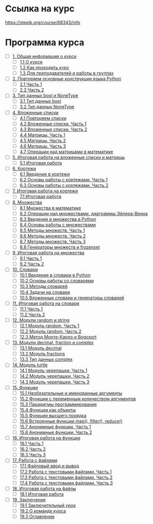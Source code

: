 # Ссылка на курс
https://stepik.org/course/68343/info


# Программа курса
- [ ] [1. Общая информация о курсе](https://github.com/tskdvraz0r/education/tree/main/stepik/beegeek/python_generation/02_course_for_advanced/module/module_01)
    - [ ] [1.1 О курсе](https://github.com/tskdvraz0r/education/tree/main/stepik/beegeek/python_generation/02_course_for_advanced/module/module_01/lesson_01)
    - [ ] [1.2 Как проходить курс](https://github.com/tskdvraz0r/education/tree/main/stepik/beegeek/python_generation/02_course_for_advanced/module/module_01/lesson_02)
    - [ ] [1.3 Для преподавателей и работы в группах](https://github.com/tskdvraz0r/education/tree/main/stepik/beegeek/python_generation/02_course_for_advanced/module/module_01/lesson_03)

- [ ] [2. Повторяем основные конструкции языка Python](https://github.com/tskdvraz0r/education/tree/main/stepik/beegeek/python_generation/02_course_for_advanced/module/module_02)
    - [ ] [2.1 Часть 1](https://github.com/tskdvraz0r/education/tree/main/stepik/beegeek/python_generation/02_course_for_advanced/module/module_02/lesson_01)
    - [ ] [2.2 Часть 2](https://github.com/tskdvraz0r/education/tree/main/stepik/beegeek/python_generation/02_course_for_advanced/module/module_02/lesson_02)

- [ ] [3. Тип данных bool и NoneType](https://github.com/tskdvraz0r/education/tree/main/stepik/beegeek/python_generation/02_course_for_advanced/module/module_03)
    - [ ] [3.1 Тип данных bool](https://github.com/tskdvraz0r/education/tree/main/stepik/beegeek/python_generation/02_course_for_advanced/module/module_03/lesson_01)
    - [ ] [3.2 Тип данных NoneType](https://github.com/tskdvraz0r/education/tree/main/stepik/beegeek/python_generation/02_course_for_advanced/module/module_03/lesson_02)

- [ ] [4. Вложенные списки](https://github.com/tskdvraz0r/education/tree/main/stepik/beegeek/python_generation/02_course_for_advanced/module/module_04)
    - [ ] [4.1 Повторяем списки](https://github.com/tskdvraz0r/education/tree/main/stepik/beegeek/python_generation/02_course_for_advanced/module/module_04/lesson_01)
    - [ ] [4.2 Вложенные списки. Часть 1](https://github.com/tskdvraz0r/education/tree/main/stepik/beegeek/python_generation/02_course_for_advanced/module/module_04/lesson_02)
    - [ ] [4.3 Вложенные списки. Часть 2](https://github.com/tskdvraz0r/education/tree/main/stepik/beegeek/python_generation/02_course_for_advanced/module/module_04/lesson_03)
    - [ ] [4.4 Матрицы. Часть 1](https://github.com/tskdvraz0r/education/tree/main/stepik/beegeek/python_generation/02_course_for_advanced/module/module_04/lesson_04)
    - [ ] [4.5 Матрицы. Часть 2](https://github.com/tskdvraz0r/education/tree/main/stepik/beegeek/python_generation/02_course_for_advanced/module/module_04/lesson_05)
    - [ ] [4.6 Матрицы. Часть 3](https://github.com/tskdvraz0r/education/tree/main/stepik/beegeek/python_generation/02_course_for_advanced/module/module_04/lesson_06)
    - [ ] [4.7 Операции над матрицами в математике](https://github.com/tskdvraz0r/education/tree/main/stepik/beegeek/python_generation/02_course_for_advanced/module/module_04/lesson_07)

- [ ] [5. Итоговая работа на вложенные списки и матрицы](https://github.com/tskdvraz0r/education/tree/main/stepik/beegeek/python_generation/02_course_for_advanced/module/module_05)
    - [ ] [5.1 Итоговая работа](https://github.com/tskdvraz0r/education/tree/main/stepik/beegeek/python_generation/02_course_for_advanced/module/module_05/lesson_01)

- [ ] [6. Кортежи](https://github.com/tskdvraz0r/education/tree/main/stepik/beegeek/python_generation/02_course_for_advanced/module/module_06)
    - [ ] [6.1 Введение в кортежи](https://github.com/tskdvraz0r/education/tree/main/stepik/beegeek/python_generation/02_course_for_advanced/module/module_06/lesson_01)
    - [ ] [6.2 Основы работы с кортежами. Часть 1](https://github.com/tskdvraz0r/education/tree/main/stepik/beegeek/python_generation/02_course_for_advanced/module/module_06/lesson_02)
    - [ ] [6.3 Основы работы с кортежами. Часть 2](https://github.com/tskdvraz0r/education/tree/main/stepik/beegeek/python_generation/02_course_for_advanced/module/module_06/lesson_03)

- [ ] [7. Итоговая работа на кортежи](https://github.com/tskdvraz0r/education/tree/main/stepik/beegeek/python_generation/02_course_for_advanced/module/module_07)
    - [ ] [7.1 Итоговая работа](https://github.com/tskdvraz0r/education/tree/main/stepik/beegeek/python_generation/02_course_for_advanced/module/module_07/lesson_01)

- [ ] [8. Множества](https://github.com/tskdvraz0r/education/tree/main/stepik/beegeek/python_generation/02_course_for_advanced/module/module_08)
    - [ ] [8.1 Множества в математике](https://github.com/tskdvraz0r/education/tree/main/stepik/beegeek/python_generation/02_course_for_advanced/module/module_08/lesson_01)
    - [ ] [8.2 Операции над множествами, диаграммы Эйлера-Венна](https://github.com/tskdvraz0r/education/tree/main/stepik/beegeek/python_generation/02_course_for_advanced/module/module_08/lesson_02)
    - [ ] [8.3 Введение в множества в Python](https://github.com/tskdvraz0r/education/tree/main/stepik/beegeek/python_generation/02_course_for_advanced/module/module_08/lesson_03)
    - [ ] [8.4 Основы работы с множествами](https://github.com/tskdvraz0r/education/tree/main/stepik/beegeek/python_generation/02_course_for_advanced/module/module_08/lesson_04)
    - [ ] [8.5 Методы множеств. Часть 1](https://github.com/tskdvraz0r/education/tree/main/stepik/beegeek/python_generation/02_course_for_advanced/module/module_08/lesson_05)
    - [ ] [8.6 Методы множеств. Часть 2](https://github.com/tskdvraz0r/education/tree/main/stepik/beegeek/python_generation/02_course_for_advanced/module/module_08/lesson_06)
    - [ ] [8.7 Методы множеств. Часть 3](https://github.com/tskdvraz0r/education/tree/main/stepik/beegeek/python_generation/02_course_for_advanced/module/module_08/lesson_07)
    - [ ] [8.8 Генераторы множеств и frozenset](https://github.com/tskdvraz0r/education/tree/main/stepik/beegeek/python_generation/02_course_for_advanced/module/module_08/lesson_08)

- [ ] [9. Итоговая работа на множества](https://github.com/tskdvraz0r/education/tree/main/stepik/beegeek/python_generation/02_course_for_advanced/module/module_09)
    - [ ] [9.1 Часть 1](https://github.com/tskdvraz0r/education/tree/main/stepik/beegeek/python_generation/02_course_for_advanced/module/module_09/lesson_01)
    - [ ] [9.2 Часть 2](https://github.com/tskdvraz0r/education/tree/main/stepik/beegeek/python_generation/02_course_for_advanced/module/module_09/lesson_02)

- [ ] [10. Словари](https://github.com/tskdvraz0r/education/tree/main/stepik/beegeek/python_generation/02_course_for_advanced/module/module_10)
    - [ ] [10.1 Введение в словари в Python](https://github.com/tskdvraz0r/education/tree/main/stepik/beegeek/python_generation/02_course_for_advanced/module/module_10/lesson_01)
    - [ ] [10.2 Основы работы со словарями](https://github.com/tskdvraz0r/education/tree/main/stepik/beegeek/python_generation/02_course_for_advanced/module/module_10/lesson_02)
    - [ ] [10.3 Методы словарей](https://github.com/tskdvraz0r/education/tree/main/stepik/beegeek/python_generation/02_course_for_advanced/module/module_10/lesson_03)
    - [ ] [10.4 Задачи на словари](https://github.com/tskdvraz0r/education/tree/main/stepik/beegeek/python_generation/02_course_for_advanced/module/module_10/lesson_04)
    - [ ] [10.5 Вложенные словари и генераторы словарей](https://github.com/tskdvraz0r/education/tree/main/stepik/beegeek/python_generation/02_course_for_advanced/module/module_10/lesson_05)

- [ ] [11. Итоговая работа на словари](https://github.com/tskdvraz0r/education/tree/main/stepik/beegeek/python_generation/02_course_for_advanced/module/module_11)
    - [ ] [11.1 Часть 1](https://github.com/tskdvraz0r/education/tree/main/stepik/beegeek/python_generation/02_course_for_advanced/module/module_11/lesson_01)
    - [ ] [11.2 Часть 2](https://github.com/tskdvraz0r/education/tree/main/stepik/beegeek/python_generation/02_course_for_advanced/module/module_11/lesson_02)

- [ ] [12. Модули random и string](https://github.com/tskdvraz0r/education/tree/main/stepik/beegeek/python_generation/02_course_for_advanced/module/module_12)
    - [ ] [12.1 Модуль random. Часть 1](https://github.com/tskdvraz0r/education/tree/main/stepik/beegeek/python_generation/02_course_for_advanced/module/module_12/lesson_01)
    - [ ] [12.2 Модуль random. Часть 2](https://github.com/tskdvraz0r/education/tree/main/stepik/beegeek/python_generation/02_course_for_advanced/module/module_12/lesson_02)
    - [ ] [12.3 Метод Монте-Карло и Bogosort](https://github.com/tskdvraz0r/education/tree/main/stepik/beegeek/python_generation/02_course_for_advanced/module/module_12/lesson_03)

- [ ] [13. Модули decimal, fraction и complex](https://github.com/tskdvraz0r/education/tree/main/stepik/beegeek/python_generation/02_course_for_advanced/module/module_13)
    - [ ] [13.1 Модуль decimal](https://github.com/tskdvraz0r/education/tree/main/stepik/beegeek/python_generation/02_course_for_advanced/module/module_13/lesson_01)
    - [ ] [13.2 Модуль fractions](https://github.com/tskdvraz0r/education/tree/main/stepik/beegeek/python_generation/02_course_for_advanced/module/module_13/lesson_02)
    - [ ] [13.3 Тип данных complex](https://github.com/tskdvraz0r/education/tree/main/stepik/beegeek/python_generation/02_course_for_advanced/module/module_13/lesson_03)

- [ ] [14. Модуль turtle](https://github.com/tskdvraz0r/education/tree/main/stepik/beegeek/python_generation/02_course_for_advanced/module/module_14)
    - [ ] [14.1 Модуль черепашки. Часть 1](https://github.com/tskdvraz0r/education/tree/main/stepik/beegeek/python_generation/02_course_for_advanced/module/module_14/lesson_01)
    - [ ] [14.2 Модуль черепашки. Часть 2](https://github.com/tskdvraz0r/education/tree/main/stepik/beegeek/python_generation/02_course_for_advanced/module/module_14/lesson_02)
    - [ ] [14.3 Модуль черепашки. Часть 3](https://github.com/tskdvraz0r/education/tree/main/stepik/beegeek/python_generation/02_course_for_advanced/module/module_14/lesson_03)

- [ ] [15. Функции](https://github.com/tskdvraz0r/education/tree/main/stepik/beegeek/python_generation/02_course_for_advanced/module/module_15)
    - [ ] [15.1 Необязательные и именованные аргументы](https://github.com/tskdvraz0r/education/tree/main/stepik/beegeek/python_generation/02_course_for_advanced/module/module_15/lesson_01)
    - [ ] [15.2 Функции с переменным количеством аргументов](https://github.com/tskdvraz0r/education/tree/main/stepik/beegeek/python_generation/02_course_for_advanced/module/module_15/lesson_02)
    - [ ] [15.3 Парадигмы программирования](https://github.com/tskdvraz0r/education/tree/main/stepik/beegeek/python_generation/02_course_for_advanced/module/module_15/lesson_03)
    - [ ] [15.4 Функции как объекты](https://github.com/tskdvraz0r/education/tree/main/stepik/beegeek/python_generation/02_course_for_advanced/module/module_15/lesson_04)
    - [ ] [15.5 Функции высшего порядка](https://github.com/tskdvraz0r/education/tree/main/stepik/beegeek/python_generation/02_course_for_advanced/module/module_15/lesson_05)
    - [ ] [15.6 Встроенные функции map(), filter(), reduce()](https://github.com/tskdvraz0r/education/tree/main/stepik/beegeek/python_generation/02_course_for_advanced/module/module_15/lesson_06)
    - [ ] [15.7 Анонимные функции. Часть 1](https://github.com/tskdvraz0r/education/tree/main/stepik/beegeek/python_generation/02_course_for_advanced/module/module_15/lesson_07)
    - [ ] [15.8 Анонимные функции. Часть 2](https://github.com/tskdvraz0r/education/tree/main/stepik/beegeek/python_generation/02_course_for_advanced/module/module_15/lesson_08)

- [ ] [16. Итоговая работа на функции](https://github.com/tskdvraz0r/education/tree/main/stepik/beegeek/python_generation/02_course_for_advanced/module/module_16)
    - [ ] [16.1 Часть 1](https://github.com/tskdvraz0r/education/tree/main/stepik/beegeek/python_generation/02_course_for_advanced/module/module_16/lesson_01)
    - [ ] [16.2 Часть 2](https://github.com/tskdvraz0r/education/tree/main/stepik/beegeek/python_generation/02_course_for_advanced/module/module_16/lesson_02)
    - [ ] [16.3 Часть 3](https://github.com/tskdvraz0r/education/tree/main/stepik/beegeek/python_generation/02_course_for_advanced/module/module_16/lesson_03)

- [ ] [17. Работа с файлами](https://github.com/tskdvraz0r/education/tree/main/stepik/beegeek/python_generation/02_course_for_advanced/module/module_17)
    - [ ] [17.1 Файловый ввод и вывод](https://github.com/tskdvraz0r/education/tree/main/stepik/beegeek/python_generation/02_course_for_advanced/module/module_17/lesson_01)
    - [ ] [17.2 Работа с текстовыми файлами. Часть 1](https://github.com/tskdvraz0r/education/tree/main/stepik/beegeek/python_generation/02_course_for_advanced/module/module_17/lesson_02)
    - [ ] [17.3 Работа с текстовыми файлами. Часть 2](https://github.com/tskdvraz0r/education/tree/main/stepik/beegeek/python_generation/02_course_for_advanced/module/module_17/lesson_03)
    - [ ] [17.4 Работа с текстовыми файлами. Часть 3](https://github.com/tskdvraz0r/education/tree/main/stepik/beegeek/python_generation/02_course_for_advanced/module/module_17/lesson_04)

- [ ] [18. Итоговая работа на файлы](https://github.com/tskdvraz0r/education/tree/main/stepik/beegeek/python_generation/02_course_for_advanced/module/module_18)
    - [ ] [18.1 Итоговая работа](https://github.com/tskdvraz0r/education/tree/main/stepik/beegeek/python_generation/02_course_for_advanced/module/module_18/lesson_01)

- [ ] [19. Заключение](https://github.com/tskdvraz0r/education/tree/main/stepik/beegeek/python_generation/02_course_for_advanced/module/module_19)
    - [ ] [19.1 Заключительный урок](https://github.com/tskdvraz0r/education/tree/main/stepik/beegeek/python_generation/02_course_for_advanced/module/module_19/lesson_01)
    - [ ] [19.2 О команде курса](https://github.com/tskdvraz0r/education/tree/main/stepik/beegeek/python_generation/02_course_for_advanced/module/module_19/lesson_02)
    - [ ] [19.3 Оглавление](https://github.com/tskdvraz0r/education/tree/main/stepik/beegeek/python_generation/02_course_for_advanced/module/module_19/lesson_03)